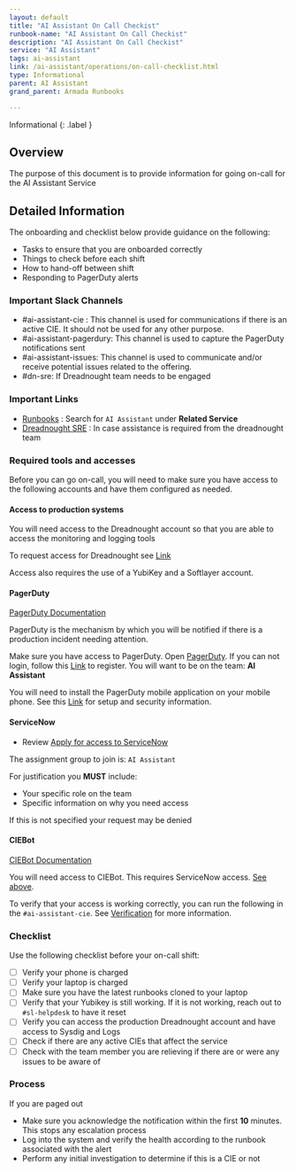```yaml
---
layout: default
title: "AI Assistant On Call Checkist"
runbook-name: "AI Assistant On Call Checkist"
description: "AI Assistant On Call Checkist"
service: "AI Assistant"
tags: ai-assistant
link: /ai-assistant/operations/on-call-checklist.html
type: Informational
parent: AI Assistant
grand_parent: Armada Runbooks

---
```


Informational
{: .label }

## Overview

The purpose of this document is to provide information for going on-call for the AI Assistant Service

## Detailed Information

The onboarding and checklist below provide guidance on the following:

- Tasks to ensure that you are onboarded correctly
- Things to check before each shift
- How to hand-off between shift
- Responding to PagerDuty alerts

### Important Slack Channels

- #ai-assistant-cie : This channel is used for communications if there is an active CIE.  It should not be used for any other purpose.  
- #ai-assistant-pagerdury:  This channel is used to capture the PagerDuty notifications sent
- #ai-assistant-issues: This channel is used to communicate and/or receive potential issues related to the offering.
- #dn-sre: If Dreadnought team needs to be engaged

### Important Links

- [Runbooks](https://pages.github.ibm.com/alchemy-conductors/documentation-pages/docs/runbooks/runbooks.html) : Search for `AI Assistant` under **Related Service**
- [Dreadnought SRE](https://test.cloud.ibm.com/docs-internal/dreadnought?topic=dreadnought-dreadnought-sre-policy) : In case assistance is required from the dreadnought team

### Required tools and accesses

Before you can go on-call, you will need to make sure you have access to the following accounts and have them configured as needed.

#### Access to production systems

You will need access to the Dreadnought account so that you are able to access the monitoring and logging tools

To request access for Dreadnought see [Link](https://github.ibm.com/ibmcloud/ai-contextual-help/wiki/Access-Management#dreadnought-access)

Access also requires the use of a YubiKey and a Softlayer account.

#### PagerDuty

[PagerDuty Documentation](https://w3.ibm.com/w3publisher/pagerduty/getting-started)

PagerDuty is the mechanism by which you will be notified if there is a production incident needing attention.

Make sure you have access to PagerDuty.  Open [PagerDuty](https://ibm.pagerduty.com).  If you can not login, follow this [Link](https://w3.ibm.com/w3publisher/pagerduty/getting-started/teams/add-yourself)
to register.  You will want to be on the team: **AI Assistant**

You will need to install the PagerDuty mobile application on your mobile phone.  See this [Link](https://w3.ibm.com/w3publisher/pagerduty/mobile-devices) for setup and security information.

#### ServiceNow

- Review [Apply for access to ServiceNow](https://pages.github.ibm.com/cloud-sre/ciebot-docs/auth_request_privileges/#apply-access-to-servicenow)

The assignment group to join is:  `AI Assistant`

For justification you **MUST** include:

- Your specific role on the team
- Specific information on why you need access

If this is not specified your request may be denied

#### CIEBot

[CIEBot Documentation](https://pages.github.ibm.com/cloud-sre/ciebot-docs/)

You will need access to CIEBot.  This requires ServiceNow access. [See above](#servicenow).

To verify that your access is working correctly, you can run the following in the `#ai-assistant-cie`.  See [Verification](https://pages.github.ibm.com/cloud-sre/ciebot-docs/auth_verification/) for more information.

### Checklist

Use the following checklist before your on-call shift:

- [ ] Verify your phone is charged
- [ ] Verify your laptop is charged
- [ ] Make sure you have the latest runbooks cloned to your laptop
- [ ] Verify that your Yubikey is still working.  If it is not working, reach out to `#sl-helpdesk` to have it reset
- [ ] Verify you can access the production Dreadnought account and have access to Sysdig and Logs
- [ ] Check if there are any active CIEs that affect the service
- [ ] Check with the team member you are relieving if there are or were any issues to be aware of

### Process

If you are paged out

- Make sure you acknowledge the notification within the first **10** minutes.  This stops any escalation process
- Log into the system and verify the health according to the runbook associated with the alert
- Perform any initial investigation to determine if this is a CIE or not
